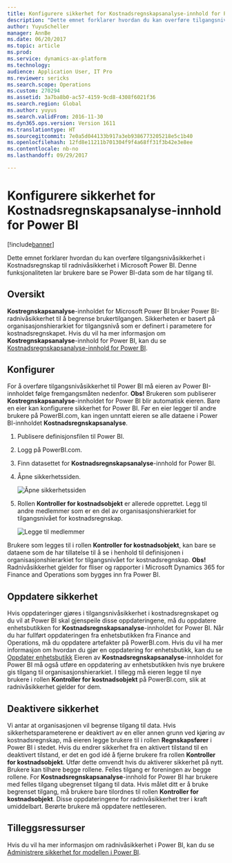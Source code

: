 ```yaml
---
title: Konfigurere sikkerhet for Kostnadsregnskapsanalyse-innhold for Power BI
description: "Dette emnet forklarer hvordan du kan overføre tilgangsnivåsikkerhet i Kostnadsregnskap til radnivåsikkerhet i Microsoft Power BI. Denne funksjonaliteten lar brukere bare se Power BI-data som de har tilgang til."
author: YuyuScheller
manager: AnnBe
ms.date: 06/20/2017
ms.topic: article
ms.prod: 
ms.service: dynamics-ax-platform
ms.technology: 
audience: Application User, IT Pro
ms.reviewer: sericks
ms.search.scope: Operations
ms.custom: 270294
ms.assetid: 3a7ba8b0-ac57-4159-9cd8-4308f6021f36
ms.search.region: Global
ms.author: yuyus
ms.search.validFrom: 2016-11-30
ms.dyn365.ops.version: Version 1611
ms.translationtype: HT
ms.sourcegitcommit: 7e0a5d044133b917a3eb9386773205218e5c1b40
ms.openlocfilehash: 12fd8e11211b701304f9f4a68ff31f3b42e3e8ee
ms.contentlocale: nb-no
ms.lasthandoff: 09/29/2017

---
```


# <a name="set-up-security-for-the-cost-accounting-analysis-power-bi-content"></a>Konfigurere sikkerhet for Kostnadsregnskapsanalyse-innhold for Power BI

[!include[banner](../includes/banner.md)]


Dette emnet forklarer hvordan du kan overføre tilgangsnivåsikkerhet i Kostnadsregnskap til radnivåsikkerhet i Microsoft Power BI. Denne funksjonaliteten lar brukere bare se Power BI-data som de har tilgang til.

<a name="overview"></a>Oversikt
--------

**Kostregnskapsanalyse**-innholdet for Microsoft Power BI bruker Power BI-radnivåsikkerhet til å begrense brukertilgangen. Sikkerheten er basert på organisasjonshierarkiet for tilgangsnivå som er definert i parametere for kostnadsregnskapet. Hvis du vil ha mer informasjon om **Kostregnskapsanalyse**-innhold for Power BI, kan du se [Kostnadsregnskapsanalyse-innhold for Power BI](cost-accounting-analysis-content-pack.md).

## <a name="setup"></a>Konfigurer
For å overføre tilgangsnivåsikkerhet til Power BI må eieren av Power BI-innholdet følge fremgangsmåten nedenfor. **Obs!** Brukeren som publiserer **Kostregnskapsanalyse**-innholdet for Power BI blir automatisk eieren. Bare en eier kan konfigurere sikkerhet for Power BI. Før en eier legger til andre brukere på PowerBI.com, kan ingen unntatt eieren se alle dataene i Power BI-innholdet **Kostnadsregnskapsanalyse**.

1.  Publisere definisjonsfilen til Power BI.
2.  Logg på PowerBI.com.
3.  Finn datasettet for **Kostnadsregnskapsanalyse**-innhold for Power BI.
4.  Åpne sikkerhetssiden. 

    ![Åpne sikkerhetssiden](./media/CA-picture-1.png)

5.  Rollen **Kontroller for kostnadsobjekt** er allerede opprettet. Legg til andre medlemmer som er en del av organisasjonshierarkiet for tilgangsnivået for kostnadsregnskap. 

    ![Legge til medlemmer](./media/CA-picture-2.png)

Brukere som legges til i rollen **Kontroller for kostnadsobjekt**, kan bare se dataene som de har tillatelse til å se i henhold til definisjonen i organisasjonshierarkiet for tilgangsnivået for kostnadsregnskap. **Obs!** Radnivåsikkerhet gjelder for fliser og rapporter i Microsoft Dynamics 365 for Finance and Operations som bygges inn fra Power BI.

## <a name="updating-security"></a>Oppdatere sikkerhet
Hvis oppdateringer gjøres i tilgangsnivåsikkerhet i kostnadsregnskapet og du vil at Power BI skal gjenspeile disse oppdateringene, må du oppdatere enhetsbutikken for **Kostnadsregnskapsanalyse**-innholdet for Power BI. Når du har fullført oppdateringen fra enhetsbutikken fra Finance and Operations, må du oppdatere artefakter på PowerBI.com. Hvis du vil ha mer informasjon om hvordan du gjør en oppdatering for enhetsbutikk, kan du se [Oppdater enhetsbutikk](power-bi-integration-entity-store.md#update-entity-store) Eieren av **Kostnadsregnskapsanalyse**-innholdet for Power BI må også utføre en oppdatering av enhetsbutikken hvis nye brukere gis tilgang til organisasjonshierarkiet. I tillegg må eieren legge til nye brukere i rollen **Kontroller for kostnadsobjekt** på PowerBI.com, slik at radnivåsikkerhet gjelder for dem.

## <a name="disabling-security"></a>Deaktivere sikkerhet
Vi antar at organisasjonen vil begrense tilgang til data. Hvis sikkerhetsparameterene er deaktivert av en eller annen grunn ved kjøring av kostnadsregnskap, må eieren legge brukere til i rollen **Regnskapsfører** i Power BI i stedet. Hvis du endrer sikkerhet fra en aktivert tilstand til en deaktivert tilstand, er det en god idé å fjerne brukere fra rollen **Kontroller for kostnadsobjekt**. Utfør dette omvendt hvis du aktiverer sikkerhet på nytt. Brukere kan tilhøre begge rollene. Felles tilgang er foreningen av begge rollene. For **Kostnadsregnskapsanalyse**-innhold for Power BI har brukere med felles tilgang ubegrenset tilgang til data. Hvis målet ditt er å bruke begrenset tilgang, må brukere bare tilordnes til rollen **Kontroller for kostnadsobjekt**. Disse oppdateringene for radnivåsikkerhet trer i kraft umiddelbart. Berørte brukere må oppdatere nettleseren.

## <a name="additional-resources"></a>Tilleggsressurser
Hvis du vil ha mer informasjon om radnivåsikkerhet i Power BI, kan du se [Administrere sikkerhet for modellen i Power BI](https://powerbi.microsoft.com/en-us/documentation/powerbi-admin-rls/#manage-security-on-your-model).




